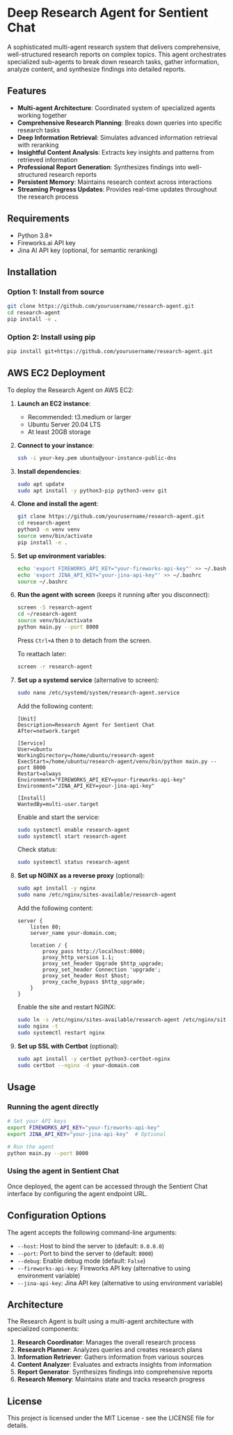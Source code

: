 # Deep Research Agent for Sentient Chat

A sophisticated multi-agent research system that delivers comprehensive, well-structured research reports on complex topics. This agent orchestrates specialized sub-agents to break down research tasks, gather information, analyze content, and synthesize findings into detailed reports.

## Features

- **Multi-agent Architecture**: Coordinated system of specialized agents working together
- **Comprehensive Research Planning**: Breaks down queries into specific research tasks
- **Deep Information Retrieval**: Simulates advanced information retrieval with reranking
- **Insightful Content Analysis**: Extracts key insights and patterns from retrieved information
- **Professional Report Generation**: Synthesizes findings into well-structured research reports
- **Persistent Memory**: Maintains research context across interactions
- **Streaming Progress Updates**: Provides real-time updates throughout the research process

## Requirements

- Python 3.8+
- Fireworks.ai API key
- Jina AI API key (optional, for semantic reranking)

## Installation

### Option 1: Install from source

```bash
git clone https://github.com/yourusername/research-agent.git
cd research-agent
pip install -e .
```

### Option 2: Install using pip

```bash
pip install git+https://github.com/yourusername/research-agent.git
```

## AWS EC2 Deployment

To deploy the Research Agent on AWS EC2:

1. **Launch an EC2 instance**:
   - Recommended: t3.medium or larger
   - Ubuntu Server 20.04 LTS
   - At least 20GB storage

2. **Connect to your instance**:
   ```bash
   ssh -i your-key.pem ubuntu@your-instance-public-dns
   ```

3. **Install dependencies**:
   ```bash
   sudo apt update
   sudo apt install -y python3-pip python3-venv git
   ```

4. **Clone and install the agent**:
   ```bash
   git clone https://github.com/yourusername/research-agent.git
   cd research-agent
   python3 -m venv venv
   source venv/bin/activate
   pip install -e .
   ```

5. **Set up environment variables**:
   ```bash
   echo 'export FIREWORKS_API_KEY="your-fireworks-api-key"' >> ~/.bashrc
   echo 'export JINA_API_KEY="your-jina-api-key"' >> ~/.bashrc
   source ~/.bashrc
   ```

6. **Run the agent with screen** (keeps it running after you disconnect):
   ```bash
   screen -S research-agent
   cd ~/research-agent
   source venv/bin/activate
   python main.py --port 8000
   ```
   
   Press `Ctrl+A` then `D` to detach from the screen.
   
   To reattach later:
   ```bash
   screen -r research-agent
   ```

7. **Set up a systemd service** (alternative to screen):
   ```bash
   sudo nano /etc/systemd/system/research-agent.service
   ```
   
   Add the following content:
   ```
   [Unit]
   Description=Research Agent for Sentient Chat
   After=network.target

   [Service]
   User=ubuntu
   WorkingDirectory=/home/ubuntu/research-agent
   ExecStart=/home/ubuntu/research-agent/venv/bin/python main.py --port 8000
   Restart=always
   Environment="FIREWORKS_API_KEY=your-fireworks-api-key"
   Environment="JINA_API_KEY=your-jina-api-key"

   [Install]
   WantedBy=multi-user.target
   ```
   
   Enable and start the service:
   ```bash
   sudo systemctl enable research-agent
   sudo systemctl start research-agent
   ```
   
   Check status:
   ```bash
   sudo systemctl status research-agent
   ```

8. **Set up NGINX as a reverse proxy** (optional):
   ```bash
   sudo apt install -y nginx
   sudo nano /etc/nginx/sites-available/research-agent
   ```
   
   Add the following content:
   ```
   server {
       listen 80;
       server_name your-domain.com;

       location / {
           proxy_pass http://localhost:8000;
           proxy_http_version 1.1;
           proxy_set_header Upgrade $http_upgrade;
           proxy_set_header Connection 'upgrade';
           proxy_set_header Host $host;
           proxy_cache_bypass $http_upgrade;
       }
   }
   ```
   
   Enable the site and restart NGINX:
   ```bash
   sudo ln -s /etc/nginx/sites-available/research-agent /etc/nginx/sites-enabled/
   sudo nginx -t
   sudo systemctl restart nginx
   ```

9. **Set up SSL with Certbot** (optional):
   ```bash
   sudo apt install -y certbot python3-certbot-nginx
   sudo certbot --nginx -d your-domain.com
   ```

## Usage

### Running the agent directly

```bash
# Set your API keys
export FIREWORKS_API_KEY="your-fireworks-api-key"
export JINA_API_KEY="your-jina-api-key"  # Optional

# Run the agent
python main.py --port 8000
```

### Using the agent in Sentient Chat

Once deployed, the agent can be accessed through the Sentient Chat interface by configuring the agent endpoint URL.

## Configuration Options

The agent accepts the following command-line arguments:

- `--host`: Host to bind the server to (default: `0.0.0.0`)
- `--port`: Port to bind the server to (default: `8000`)
- `--debug`: Enable debug mode (default: `False`)
- `--fireworks-api-key`: Fireworks API key (alternative to using environment variable)
- `--jina-api-key`: Jina API key (alternative to using environment variable)

## Architecture

The Research Agent is built using a multi-agent architecture with specialized components:

1. **Research Coordinator**: Manages the overall research process
2. **Research Planner**: Analyzes queries and creates research plans
3. **Information Retriever**: Gathers information from various sources
4. **Content Analyzer**: Evaluates and extracts insights from information
5. **Report Generator**: Synthesizes findings into comprehensive reports
6. **Research Memory**: Maintains state and tracks research progress

## License

This project is licensed under the MIT License - see the LICENSE file for details.

